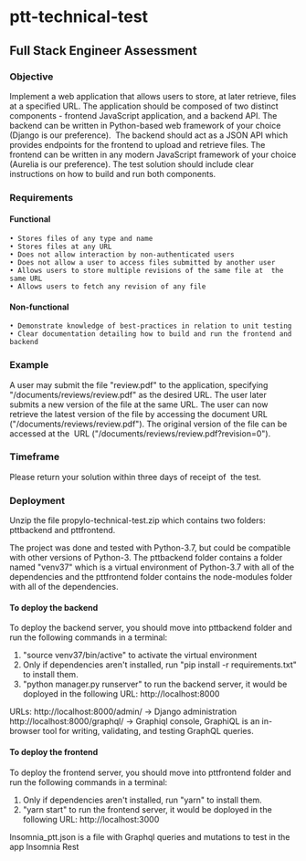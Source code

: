 # ptt-technical-test

## Full Stack Engineer Assessment

### Objective

Implement a web application that allows users to store, at later retrieve, files at a specified URL. The application should be composed of two distinct components - frontend JavaScript application, and a backend API.
The backend can be written in Python-based web framework of your choice (Django is our preference).  The backend should act as a JSON API which provides endpoints for the frontend to upload and retrieve files.
The frontend can be written in any modern JavaScript framework of your choice (Aurelia is our preference).
The test solution should include clear instructions on how to build and run both components.

### Requirements

#### Functional

    • Stores files of any type and name
    • Stores files at any URL
    • Does not allow interaction by non-authenticated users
    • Does not allow a user to access files submitted by another user
    • Allows users to store multiple revisions of the same file at  the same URL
    • Allows users to fetch any revision of any file

#### Non-functional

    • Demonstrate knowledge of best-practices in relation to unit testing
    • Clear documentation detailing how to build and run the frontend and backend

### Example

A user may submit the file "review.pdf" to the application, specifying "/documents/reviews/review.pdf" as the desired URL. The user later submits a new version of the file at the same URL.
The user can now retrieve the latest version of the file by accessing the document URL ("/documents/reviews/review.pdf"). The original version of the file can be accessed at the  URL ("/documents/reviews/review.pdf?revision=0").

### Timeframe

Please return your solution within three days of receipt of  the test.


### Deployment
Unzip the file propylo-technical-test.zip which contains two folders: pttbackend and pttfrontend.

The project was done and tested with Python-3.7, but could be compatible with other versions of Python-3. The pttbackend folder contains a folder named "venv37" which is a virtual environment of Python-3.7 with all of the dependencies and the pttfrontend folder contains the node-modules folder with all of the dependencies.

#### To deploy the backend
To deploy the backend server, you should move into pttbackend folder and run the following commands in a terminal: 
1) "source venv37/bin/active" to activate the virtual environment
2) Only if dependencies aren't installed, run "pip install -r requirements.txt" to install them.
3) "python manager.py runserver" to run the backend server, it would be doployed in the following URL: http://localhost:8000

URLs:
http://localhost:8000/admin/ -> Django administration
http://localhost:8000/graphql/ -> Graphiql console, GraphiQL is an in-browser tool for writing, validating, and testing GraphQL queries.

#### To deploy the frontend
To deploy the frontend server, you should move into pttfrontend folder and run the following commands in a terminal:
1) Only if dependencies aren't installed, run "yarn" to install them.
2) "yarn start" to run the frontend server, it would be doployed in the following URL: http://localhost:3000


Insomnia_ptt.json is a file with Graphql queries and mutations to test in the app Insomnia Rest
